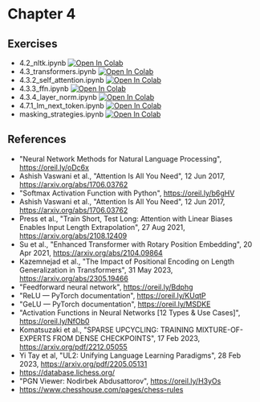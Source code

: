 # Chapter 4

## Exercises

* 4.2_nltk.ipynb [![Open In Colab](https://colab.research.google.com/assets/colab-badge.svg)](https://colab.research.google.com/github/corazzon/designing-llm-apps/blob/main/Chapter04/4.2_nltk.ipynb)
* 4.3_transformers.ipynb [![Open In Colab](https://colab.research.google.com/assets/colab-badge.svg)](https://colab.research.google.com/github/corazzon/designing-llm-apps/blob/main/Chapter04/4.3_transformers.ipynb)
* 4.3.2_self_attention.ipynb [![Open In Colab](https://colab.research.google.com/assets/colab-badge.svg)](https://colab.research.google.com/github/corazzon/designing-llm-apps/blob/main/Chapter04/4.3.2_self_attention.ipynb)
* 4.3.3_ffn.ipynb [![Open In Colab](https://colab.research.google.com/assets/colab-badge.svg)](https://colab.research.google.com/github/corazzon/designing-llm-apps/blob/main/Chapter04/4.3.3_ffn.ipynb)
* 4.3.4_layer_norm.ipynb [![Open In Colab](https://colab.research.google.com/assets/colab-badge.svg)](https://colab.research.google.com/github/corazzon/designing-llm-apps/blob/main/Chapter04/4.3.4_layer_norm.ipynb)
* 4.7.1_lm_next_token.ipynb [![Open In Colab](https://colab.research.google.com/assets/colab-badge.svg)](https://colab.research.google.com/github/corazzon/designing-llm-apps/blob/main/Chapter04/4.7.1_lm_next_token.ipynb)
* masking_strategies.ipynb [![Open In Colab](https://colab.research.google.com/assets/colab-badge.svg)](https://colab.research.google.com/github/corazzon/designing-llm-apps/blob/main/Chapter04/masking_strategies.ipynb)

## References

* "Neural Network Methods for Natural Language Processing", https://oreil.ly/oDc6x
* Ashish Vaswani et al., "Attention Is All You Need", 12 Jun 2017, https://arxiv.org/abs/1706.03762
* "Softmax Activation Function with Python", https://oreil.ly/b6gHV
* Ashish Vaswani et al., "Attention Is All You Need", 12 Jun 2017, https://arxiv.org/abs/1706.03762
* Press et al., "Train Short, Test Long: Attention with Linear Biases Enables Input Length Extrapolation", 27 Aug 2021, https://arxiv.org/abs/2108.12409
* Su et al., "Enhanced Transformer with Rotary Position Embedding", 20 Apr 2021, https://arxiv.org/abs/2104.09864
* Kazemnejad et al., "The Impact of Positional Encoding on Length Generalization in Transformers", 31 May 2023, https://arxiv.org/abs/2305.19466
* "Feedforward neural network", https://oreil.ly/Bdphg
* "ReLU — PyTorch documentation", https://oreil.ly/KUqtP
* "GeLU — PyTorch documentation", https://oreil.ly/MSDKE
* "Activation Functions in Neural Networks [12 Types & Use Cases]", https://oreil.ly/NfOb0
* Komatsuzaki et al., "SPARSE UPCYCLING: TRAINING MIXTURE-OF-EXPERTS FROM DENSE CHECKPOINTS", 17 Feb 2023, https://arxiv.org/pdf/2212.05055
* Yi Tay et al, "UL2: Unifying Language Learning Paradigms", 28 Feb 2023, https://arxiv.org/pdf/2205.05131
* https://database.lichess.org/
* "PGN Viewer: Nodirbek Abdusattorov", https://oreil.ly/H3yOs
* https://www.chesshouse.com/pages/chess-rules
